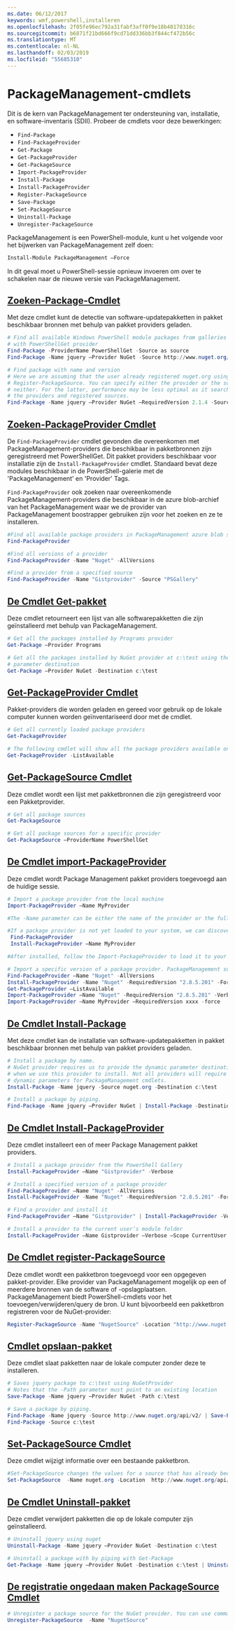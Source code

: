 ```yaml
---
ms.date: 06/12/2017
keywords: wmf,powershell,installeren
ms.openlocfilehash: 2f05fe96ec792a31fabf3aff0f9e18b40178316c
ms.sourcegitcommit: b6871f21bd666f9cd71dd336bb3f844cf472b56c
ms.translationtype: MT
ms.contentlocale: nl-NL
ms.lasthandoff: 02/03/2019
ms.locfileid: "55685310"
---
```

# <a name="packagemanagement-cmdlets"></a>PackageManagement-cmdlets

Dit is de kern van PackageManagement ter ondersteuning van, installatie, en software-inventaris (SDII). Probeer de cmdlets voor deze bewerkingen:

- `Find-Package`
- `Find-PackageProvider`
- `Get-Package`
- `Get-PackageProvider`
- `Get-PackageSource`
- `Import-PackageProvider`
- `Install-Package`
- `Install-PackageProvider`
- `Register-PackageSource`
- `Save-Package`
- `Set-PackageSource`
- `Uninstall-Package`
- `Unregister-PackageSource`

PackageManagement is een PowerShell-module, kunt u het volgende voor het bijwerken van PackageManagement zelf doen:

```powershell
Install-Module PackageManagement –Force
```

In dit geval moet u PowerShell-sessie opnieuw invoeren om over te schakelen naar de nieuwe versie van PackageManagement.

## <a name="find-package-cmdletpowershellmodulepackagemanagementfind-package"></a>[Zoeken-Package-Cmdlet](/powershell/module/PackageManagement/Find-Package)

Met deze cmdlet kunt de detectie van software-updatepakketten in pakket beschikbaar bronnen met behulp van pakket providers geladen.

```powershell
# Find all available Windows PowerShell module packages from galleries registered
# with PowerShellGet provider
Find-Package -ProviderName PowerShellGet -Source as source
Find-Package -Name jquery –Provider NuGet -Source http://www.nuget.org/api/v2/

# Find package with name and version
# Here we are assuming that the user already registered nuget.org using
# Register-PackageSource. You can specify either the provider or the source, or
# neither. For the latter, performance may be less optimal as it searches through all
# the providers and registered sources.
Find-Package -Name jquery –Provider NuGet –RequiredVersion 2.1.4 -Source nuget.org
```

## <a name="find-packageprovider-cmdletpowershellmodulepackagemanagementfind-packageprovider"></a>[Zoeken-PackageProvider Cmdlet](/powershell/module/PackageManagement/Find-PackageProvider)

De `Find-PackageProvider` cmdlet gevonden die overeenkomen met PackageManagement-providers die beschikbaar in pakketbronnen zijn geregistreerd met PowerShellGet. Dit pakket providers beschikbaar voor installatie zijn de `Install-PackageProvider` cmdlet. Standaard bevat deze modules beschikbaar in de PowerShell-galerie met de 'PackageManagement' en 'Provider' Tags.

`Find-PackageProvider` ook zoeken naar overeenkomende PackageManagement-providers die beschikbaar in de azure blob-archief van het PackageManagement waar we de provider van PackageManagement boostrapper gebruiken zijn voor het zoeken en ze te installeren.

```powershell
#Find all available package providers in PackageManagement azure blob store as well as in PowerShellGallery.com
Find-PackageProvider

#Find all versions of a provider
Find-PackageProvider -Name "Nuget" -AllVersions

#Find a provider from a specified source
Find-PackageProvider -Name "Gistprovider" -Source "PSGallery"
```

## <a name="get-package-cmdletpowershellmodulepackagemanagementget-package"></a>[De Cmdlet Get-pakket](/powershell/module/PackageManagement/Get-Package)

Deze cmdlet retourneert een lijst van alle softwarepakketten die zijn geïnstalleerd met behulp van PackageManagement.

```powershell
# Get all the packages installed by Programs provider
Get-Package –Provider Programs

# Get all the packages installed by NuGet provider at c:\test using the dynamic
# parameter destination
Get-Package –Provider NuGet -Destination c:\test
```

## <a name="get-packageprovider-cmdletpowershellmodulepackagemanagementget-packageprovider"></a>[Get-PackageProvider Cmdlet](/powershell/module/PackageManagement/Get-PackageProvider)

Pakket-providers die worden geladen en gereed voor gebruik op de lokale computer kunnen worden geïnventariseerd door met de cmdlet.

```powershell
# Get all currently loaded package providers
Get-PackageProvider

# The following cmdlet will show all the package providers available on the machine (including those that are not loaded):
Get-PackageProvider -ListAvailable
```

## <a name="get-packagesource-cmdletpowershellmodulepackagemanagementget-packagesource"></a>[Get-PackageSource Cmdlet](/powershell/module/PackageManagement/Get-PackageSource)

Deze cmdlet wordt een lijst met pakketbronnen die zijn geregistreerd voor een Pakketprovider.

```powershell
# Get all package sources
Get-PackageSource

# Get all package sources for a specific provider
Get-PackageSource –ProviderName PowerShellGet
```

## <a name="import-packageprovider-cmdletpowershellmodulepackagemanagementimport-packageprovider"></a>[De Cmdlet import-PackageProvider](/powershell/module/PackageManagement/Import-PackageProvider)

Deze cmdlet wordt Package Management pakket providers toegevoegd aan de huidige sessie.

```powershell
# Import a package provider from the local machine
Import-PackageProvider –Name MyProvider

#The -Name parameter can be either the name of the provider or the full path to the provider. Currently, we support .dll, .exe and.psm1 for the full path case. If the name of the provider is used for the -Name parameter, then additional version parameters such as -RequiredVersion, -MinimumVersion and -MaximumVersion may be specified. Otherwise, the latest version of the provider will be imported.

#If a package provider is not yet loaded to your system, we can discover and install on-demand. You can use explicit discovery and install cmdlets to do so:
 Find-PackageProvider
 Install-PackageProvider –Name MyProvider

#After installed, follow the Import-PackageProvider to load it to your system.

# Import a specific version of a package provider. PackageManagement supports installations of multiple versions of a package provider using PackageProvider cmdlets (not by bootstrapper provider). You can install another version of a package provider given that you already have one up running by:
Find-PackageProvider –Name "Nuget" -AllVersions
Install-PackageProvider -Name "Nuget" -RequiredVersion "2.8.5.201" -Force
Get-PackageProvider –ListAvailable
Import-PackageProvider –Name "Nuget" -RequiredVersion "2.8.5.201" -Verbose
Import-PackageProvider –Name MyProvider –RequiredVersion xxxx -force
```

## <a name="-install-package-cmdletpowershellmodulepackagemanagementinstall-package"></a>[ De Cmdlet Install-Package](/powershell/module/PackageManagement/Install-Package)

Met deze cmdlet kan de installatie van software-updatepakketten in pakket beschikbaar bronnen met behulp van pakket providers geladen.

```powershell
# Install a package by name.
# NuGet provider requires us to provide the dynamic parameter destination path
# when we use this provider to install. Not all providers will require you to supply
# dynamic parameters for PackageManagement cmdlets.
Install-Package -Name jquery -Source nuget.org -Destination c:\test

# Install a package by piping.
Find-Package -Name jquery –Provider NuGet | Install-Package -Destination c:\test
```

## <a name="install-packageprovider-cmdletpowershellmodulepackagemanagementinstall-packageprovider"></a>[De Cmdlet Install-PackageProvider](/powershell/module/PackageManagement/Install-PackageProvider)

Deze cmdlet installeert een of meer Package Management pakket providers.

```powershell
# Install a package provider from the PowerShell Gallery
Install-PackageProvider –Name "Gistprovider" -Verbose

# Install a specified version of a package provider
Find-PackageProvider –Name "Nuget" -AllVersions
Install-PackageProvider -Name "Nuget" -RequiredVersion "2.8.5.201" -Force

# Find a provider and install it
Find-PackageProvider –Name "Gistprovider" | Install-PackageProvider -Verbose

# Install a provider to the current user’s module folder
Install-PackageProvider –Name Gistprovider –Verbose –Scope CurrentUser
```

## <a name="register-packagesource-cmdletpowershellmodulepackagemanagementregister-packagesource"></a>[De Cmdlet register-PackageSource](/powershell/module/PackageManagement/Register-PackageSource)

Deze cmdlet wordt een pakketbron toegevoegd voor een opgegeven pakket-provider.
Elke provider van PackageManagement mogelijk op een of meerdere bronnen van de software of -opslagplaatsen. PackageManagement biedt PowerShell-cmdlets voor het toevoegen/verwijderen/query de bron. U kunt bijvoorbeeld een pakketbron registreren voor de NuGet-provider:

```powershell
Register-PackageSource -Name "NugetSource" -Location "http://www.nuget.org/api/v2" –ProviderName nuget
```

## <a name="save-package-cmdletpowershellmodulepackagemanagementsave-package"></a>[Cmdlet opslaan-pakket](/powershell/module/PackageManagement/Save-Package)

Deze cmdlet slaat pakketten naar de lokale computer zonder deze te installeren.

```powershell
# Saves jquery package to c:\test using NuGetProvider
# Notes that the -Path parameter must point to an existing location
Save-Package -Name jquery –Provider NuGet -Path c:\test

# Save a package by piping.
Find-Package -Name jquery -Source http://www.nuget.org/api/v2/ | Save-Package -Path c:\test
Find-Package -Source c:\test
```

## <a name="set-packagesource-cmdletpowershellmodulepackagemanagementset-packagesource"></a>[Set-PackageSource Cmdlet](/powershell/module/PackageManagement/Set-PackageSource)

Deze cmdlet wijzigt informatie over een bestaande pakketbron.

```powershell
#Set-PackageSource changes the values for a source that has already been registered by running the Register-PackageSource cmdlet. By #running Set-PackageSource, you can change the source name and location.
Set-PackageSource  -Name nuget.org -Location  http://www.nuget.org/api/v2 -NewName nuget2 -NewLocation https://www.nuget.org/api/v2
```

## <a name="uninstall-package-cmdletpowershellmodulepackagemanagementuninstall-package"></a>[De Cmdlet Uninstall-pakket](/powershell/module/PackageManagement/Uninstall-Package)

Deze cmdlet verwijdert pakketten die op de lokale computer zijn geïnstalleerd.

```powershell
# Uninstall jquery using nuget
Uninstall-Package -Name jquery –Provider NuGet -Destination c:\test

# Uninstall a package with by piping with Get-Package
Get-Package -Name jquery –Provider NuGet -Destination c:\test | Uninstall-Package
```

## <a name="unregister-packagesource-cmdletpowershellmodulepackagemanagementunregister-packagesource"></a>[De registratie ongedaan maken PackageSource Cmdlet](/powershell/module/PackageManagement/Unregister-PackageSource)

```powershell
# Unregister a package source for the NuGet provider. You can use command Unregister-PackageSource, to disconnect with a repository, and Get-PackageSource, to discover what the repositories are associated with that provider.
Unregister-PackageSource  -Name "NugetSource"
```